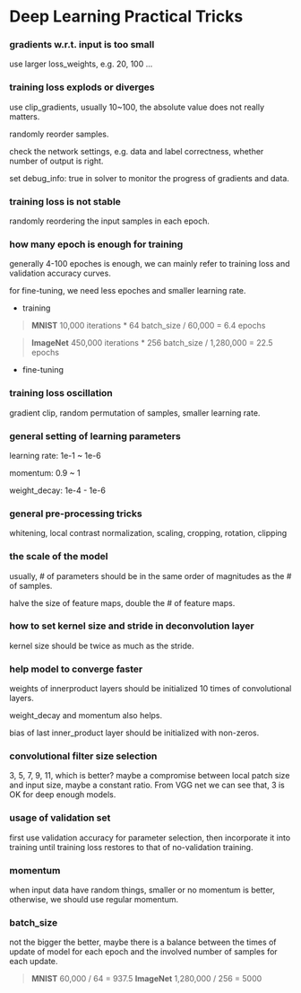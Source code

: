 # Deep Learning Practical Tricks

### gradients w.r.t. input is too small

use larger loss_weights, e.g. 20, 100 ...

### training loss explods or diverges
use clip_gradients, usually 10~100, the absolute value does not really matters.

randomly reorder samples. 

check the network settings, e.g. data and label correctness, whether number of output is right.

set debug_info: true in solver to monitor the progress of gradients and data.

### training loss is not stable

randomly reordering the input samples in each epoch.

### how many epoch is enough for training

generally 4-100 epoches is enough, we can mainly refer to training loss and validation accuracy curves.

for fine-tuning, we need less epoches and smaller learning rate.

- training

> **MNIST**  10,000 iterations * 64 batch_size / 60,000 = 6.4 epochs

> **ImageNet** 450,000 iterations * 256 batch_size / 1,280,000 = 22.5 epochs

- fine-tuning

### training loss oscillation

gradient clip, random permutation of samples, smaller learning rate.


### general setting of learning parameters

learning rate: 1e-1 ~ 1e-6

momentum: 0.9 ~ 1

weight_decay: 1e-4 - 1e-6

### general pre-processing tricks

whitening, local contrast normalization, scaling, cropping, rotation, clipping

### the scale of the model

usually, # of parameters should be in the same order of magnitudes as the # of samples.

halve the size of feature maps, double the # of feature maps.

### how to set kernel size and stride in deconvolution layer

kernel size should be twice as much as the stride.

### help model to converge faster

weights of innerproduct layers should be initialized 10 times of convolutional layers.

weight_decay and momentum also helps.

bias of last inner_product layer should be initialized with non-zeros.

### convolutional filter size selection
3, 5, 7, 9, 11, which is better? maybe a compromise between local patch size and input size, maybe a constant ratio.
From VGG net we can see that, 3 is OK for deep enough models.

### usage of validation set

first use validation accuracy for parameter selection, then incorporate it into training until training loss restores to that of no-validation training. 

### momentum
when input data have random things, smaller or no momentum is better, otherwise, we should use regular momentum.

### batch_size 
not the bigger the better, maybe there is a balance between the times of update of model for each epoch and the involved number of samples for each update.

> **MNIST** 60,000 / 64 =  937.5
> **ImageNet** 1,280,000 / 256 = 5000
